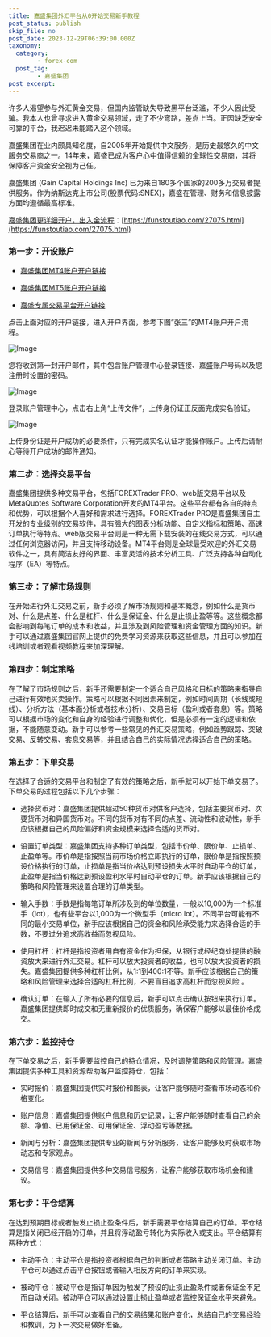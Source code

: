 ```yaml
---
title: 嘉盛集团外汇平台从0开始交易新手教程
post_status: publish
skip_file: no
post_date: 2023-12-29T06:39:00.000Z
taxonomy:
  category:
        - forex-com
  post_tag:
        - 嘉盛集团
post_excerpt: 
---
```

许多人渴望参与外汇黄金交易，但国内监管缺失导致黑平台泛滥，不少人因此受骗。我本人也曾寻求进入黄金交易领域，走了不少弯路，差点上当。正因缺乏安全可靠的平台，我迟迟未能踏入这个领域。

嘉盛集团在业内颇具知名度，自2005年开始提供中文服务，是历史最悠久的中文服务交易商之一。14年来，嘉盛已成为客户心中值得信赖的全球性交易商，其将保障客户资金安全视为己任。

嘉盛集团 (Gain Capital Holdings Inc) 已为来自180多个国家的200多万交易者提供服务。作为纳斯达克上市公司(股票代码:SNEX)，嘉盛在管理、财务和信息披露方面均遵循最高标准。

[嘉盛集团更详细开户，出入金流程](https://funstoutiao.com/27075.html)：[https://funstoutiao.com/27075.html](https://funstoutiao.com/27075.html)

### 第一步：开设账户

* [嘉盛集团MT4账户开户链接](https://s.ssgg.net/jsmt4)

* [嘉盛集团MT5账户开户链接](https://s.ssgg.net/jsmt5)

* [嘉盛专属交易平台开户链接](https://s.ssgg.net/js)

点击上面对应的开户链接，进入开户界面，参考下图“张三”的MT4账户开户流程。

![Image](https://prod-files-secure.s3.us-west-2.amazonaws.com/39ed1227-6d7d-4570-be36-9ccd4a2c4241/7a167aea-686b-400d-af59-4e18eb607a40/640.png?X-Amz-Algorithm=AWS4-HMAC-SHA256&X-Amz-Content-Sha256=UNSIGNED-PAYLOAD&X-Amz-Credential=ASIAZI2LB4663RWDL6SM%2F20250223%2Fus-west-2%2Fs3%2Faws4_request&X-Amz-Date=20250223T041312Z&X-Amz-Expires=3600&X-Amz-Security-Token=IQoJb3JpZ2luX2VjEM%2F%2F%2F%2F%2F%2F%2F%2F%2F%2F%2FwEaCXVzLXdlc3QtMiJHMEUCIBoSEVQxGL1UZ3hgd9s9BqgNaXlDCXPN47WJVzHGU0qAAiEAiT0yrdITFDzUC6QdlIrwdgqfDeo5CsCT4sCaz6ADxVAqiAQI%2BP%2F%2F%2F%2F%2F%2F%2F%2F%2F%2FARAAGgw2Mzc0MjMxODM4MDUiDN%2FVKdJN8O2uO571tSrcA81B7MNDscRYbcV17OgRgE295gfRNphVCtL%2BTaf%2BIv3uMbxolhR82QRKN3cbZ1WcBSpcGZKEukzqOrolarkIxuGkQcGR9zMm2a8WBqajibtDjetnZkQMnEzGXlT97yAUEkq6nYaT0wb40kO2qkow3hJ5WQC8apiIHl9%2BzLSM19DcNnm5xoFuEpmvgN0TVaSmHSpcEtEclBWXyThTHwTt9cI2hvxdYto2VFUUSYYl%2Fn0f6hd%2B2wqQhIYmKAwHW18N82QH2Su%2Fsvz2xMI07LS5SSd4r%2BzX5dN%2BwQQUvhykPi7lnkH4lqZxY18YFjanwkPNZHWT%2FL2v6Xz%2FVoM3Eh%2BVNYzindyYa5JuiP7joVIvWSIdEEXCNy3Q1V%2FRyz1U1ZOQwFysMvxqHmJgRiA3tEOKtarMcUnsfftIzIcjSVaHRNPuDJvf5xZIWkcTdl%2FIYc4lxvgWylPr2xaWxly%2FNLuqDbRFNQuenjn4QBjXV4wDurqCIJbfmTdZAVPp01Xt1lul2qJygSooEOYVaCnIUZZWEoPKInkmN9trFoTlXs4lbjfRplLrJMTFzpjdOFZ8H0d47w25p%2Fkq5uw5Q60Z%2FxTzxf5rGgFZ1pqKpueuWWSk3yoorPhC4SXdCHIt7WmiMPal6b0GOqUBV%2FhsAFIkhpPSMM8tkO53SsfKDG2w1XLz291QTbOCz9Rw5M8hpTq1LMonJfvQgNyvjqPmMjyOqrgVu5OI6694Ww7wEj257Ng%2Bujpgj9nnK5e1R0wAdpQ7Cav1kRB%2FmnNHfTvUW6GWB%2BypXe9mT%2BG1%2FvUa%2Bq43JDVHHOla%2BUe7V5I7rZCPPqYJneEwicdFunbgzIE%2Bsfjr%2FFn3k2bxXJgt7E1SHefo&X-Amz-Signature=ee643c5add64895348ae125c7d79b2d494b6b8ae840e2e9f6d957538e2252b47&X-Amz-SignedHeaders=host&x-id=GetObject)

您将收到第一封开户邮件，其中包含账户管理中心登录链接、嘉盛账户号码以及您注册时设置的密码。

![Image](https://prod-files-secure.s3.us-west-2.amazonaws.com/39ed1227-6d7d-4570-be36-9ccd4a2c4241/eaa1c6b3-2877-4284-a0e1-530e222c27fb/image.png?X-Amz-Algorithm=AWS4-HMAC-SHA256&X-Amz-Content-Sha256=UNSIGNED-PAYLOAD&X-Amz-Credential=ASIAZI2LB4663RWDL6SM%2F20250223%2Fus-west-2%2Fs3%2Faws4_request&X-Amz-Date=20250223T041312Z&X-Amz-Expires=3600&X-Amz-Security-Token=IQoJb3JpZ2luX2VjEM%2F%2F%2F%2F%2F%2F%2F%2F%2F%2F%2FwEaCXVzLXdlc3QtMiJHMEUCIBoSEVQxGL1UZ3hgd9s9BqgNaXlDCXPN47WJVzHGU0qAAiEAiT0yrdITFDzUC6QdlIrwdgqfDeo5CsCT4sCaz6ADxVAqiAQI%2BP%2F%2F%2F%2F%2F%2F%2F%2F%2F%2FARAAGgw2Mzc0MjMxODM4MDUiDN%2FVKdJN8O2uO571tSrcA81B7MNDscRYbcV17OgRgE295gfRNphVCtL%2BTaf%2BIv3uMbxolhR82QRKN3cbZ1WcBSpcGZKEukzqOrolarkIxuGkQcGR9zMm2a8WBqajibtDjetnZkQMnEzGXlT97yAUEkq6nYaT0wb40kO2qkow3hJ5WQC8apiIHl9%2BzLSM19DcNnm5xoFuEpmvgN0TVaSmHSpcEtEclBWXyThTHwTt9cI2hvxdYto2VFUUSYYl%2Fn0f6hd%2B2wqQhIYmKAwHW18N82QH2Su%2Fsvz2xMI07LS5SSd4r%2BzX5dN%2BwQQUvhykPi7lnkH4lqZxY18YFjanwkPNZHWT%2FL2v6Xz%2FVoM3Eh%2BVNYzindyYa5JuiP7joVIvWSIdEEXCNy3Q1V%2FRyz1U1ZOQwFysMvxqHmJgRiA3tEOKtarMcUnsfftIzIcjSVaHRNPuDJvf5xZIWkcTdl%2FIYc4lxvgWylPr2xaWxly%2FNLuqDbRFNQuenjn4QBjXV4wDurqCIJbfmTdZAVPp01Xt1lul2qJygSooEOYVaCnIUZZWEoPKInkmN9trFoTlXs4lbjfRplLrJMTFzpjdOFZ8H0d47w25p%2Fkq5uw5Q60Z%2FxTzxf5rGgFZ1pqKpueuWWSk3yoorPhC4SXdCHIt7WmiMPal6b0GOqUBV%2FhsAFIkhpPSMM8tkO53SsfKDG2w1XLz291QTbOCz9Rw5M8hpTq1LMonJfvQgNyvjqPmMjyOqrgVu5OI6694Ww7wEj257Ng%2Bujpgj9nnK5e1R0wAdpQ7Cav1kRB%2FmnNHfTvUW6GWB%2BypXe9mT%2BG1%2FvUa%2Bq43JDVHHOla%2BUe7V5I7rZCPPqYJneEwicdFunbgzIE%2Bsfjr%2FFn3k2bxXJgt7E1SHefo&X-Amz-Signature=854dc0328e953ca1c4ef9aec9bacc046dd34a87802f7c2890b5a35f5c6518722&X-Amz-SignedHeaders=host&x-id=GetObject)

登录账户管理中心，点击右上角“上传文件”，上传身份证正反面完成实名验证。

![Image](https://prod-files-secure.s3.us-west-2.amazonaws.com/39ed1227-6d7d-4570-be36-9ccd4a2c4241/54090639-09fc-46b4-a135-e0289f707147/image.png?X-Amz-Algorithm=AWS4-HMAC-SHA256&X-Amz-Content-Sha256=UNSIGNED-PAYLOAD&X-Amz-Credential=ASIAZI2LB4663RWDL6SM%2F20250223%2Fus-west-2%2Fs3%2Faws4_request&X-Amz-Date=20250223T041312Z&X-Amz-Expires=3600&X-Amz-Security-Token=IQoJb3JpZ2luX2VjEM%2F%2F%2F%2F%2F%2F%2F%2F%2F%2F%2FwEaCXVzLXdlc3QtMiJHMEUCIBoSEVQxGL1UZ3hgd9s9BqgNaXlDCXPN47WJVzHGU0qAAiEAiT0yrdITFDzUC6QdlIrwdgqfDeo5CsCT4sCaz6ADxVAqiAQI%2BP%2F%2F%2F%2F%2F%2F%2F%2F%2F%2FARAAGgw2Mzc0MjMxODM4MDUiDN%2FVKdJN8O2uO571tSrcA81B7MNDscRYbcV17OgRgE295gfRNphVCtL%2BTaf%2BIv3uMbxolhR82QRKN3cbZ1WcBSpcGZKEukzqOrolarkIxuGkQcGR9zMm2a8WBqajibtDjetnZkQMnEzGXlT97yAUEkq6nYaT0wb40kO2qkow3hJ5WQC8apiIHl9%2BzLSM19DcNnm5xoFuEpmvgN0TVaSmHSpcEtEclBWXyThTHwTt9cI2hvxdYto2VFUUSYYl%2Fn0f6hd%2B2wqQhIYmKAwHW18N82QH2Su%2Fsvz2xMI07LS5SSd4r%2BzX5dN%2BwQQUvhykPi7lnkH4lqZxY18YFjanwkPNZHWT%2FL2v6Xz%2FVoM3Eh%2BVNYzindyYa5JuiP7joVIvWSIdEEXCNy3Q1V%2FRyz1U1ZOQwFysMvxqHmJgRiA3tEOKtarMcUnsfftIzIcjSVaHRNPuDJvf5xZIWkcTdl%2FIYc4lxvgWylPr2xaWxly%2FNLuqDbRFNQuenjn4QBjXV4wDurqCIJbfmTdZAVPp01Xt1lul2qJygSooEOYVaCnIUZZWEoPKInkmN9trFoTlXs4lbjfRplLrJMTFzpjdOFZ8H0d47w25p%2Fkq5uw5Q60Z%2FxTzxf5rGgFZ1pqKpueuWWSk3yoorPhC4SXdCHIt7WmiMPal6b0GOqUBV%2FhsAFIkhpPSMM8tkO53SsfKDG2w1XLz291QTbOCz9Rw5M8hpTq1LMonJfvQgNyvjqPmMjyOqrgVu5OI6694Ww7wEj257Ng%2Bujpgj9nnK5e1R0wAdpQ7Cav1kRB%2FmnNHfTvUW6GWB%2BypXe9mT%2BG1%2FvUa%2Bq43JDVHHOla%2BUe7V5I7rZCPPqYJneEwicdFunbgzIE%2Bsfjr%2FFn3k2bxXJgt7E1SHefo&X-Amz-Signature=f8a4bdde1ca379c9f37c7272ebfc4e45a40cc32c94105656d4b27b6ab06c6790&X-Amz-SignedHeaders=host&x-id=GetObject)

上传身份证是开户成功的必要条件，只有完成实名认证才能操作账户。上传后请耐心等待开户成功的邮件通知。

### 第二步：选择交易平台

嘉盛集团提供多种交易平台，包括FOREXTrader PRO、web版交易平台以及MetaQuotes Software Corporation开发的MT4平台。这些平台都有各自的特点和优势，可以根据个人喜好和需求进行选择。FOREXTrader PRO是嘉盛集团自主开发的专业级别的交易软件，具有强大的图表分析功能、自定义指标和策略、高速订单执行等特点。web版交易平台则是一种无需下载安装的在线交易方式，可以通过任何浏览器访问，并且支持移动设备。MT4平台则是全球最受欢迎的外汇交易软件之一，具有简洁友好的界面、丰富灵活的技术分析工具、广泛支持各种自动化程序（EA）等特点。

### 第三步：了解市场规则

在开始进行外汇交易之前，新手必须了解市场规则和基本概念，例如什么是货币对、什么是点差、什么是杠杆、什么是保证金、什么是止损止盈等等。这些概念都会影响到每笔订单的成本和收益，并且涉及到风险管理和资金管理方面的知识。新手可以通过嘉盛集团官网上提供的免费学习资源来获取这些信息，并且可以参加在线培训或者观看视频教程来加深理解。

### 第四步：制定策略

在了解了市场规则之后，新手还需要制定一个适合自己风格和目标的策略来指导自己进行有效地买卖操作。策略可以根据不同因素来制定，例如时间周期（长线或短线）、分析方法（基本面分析或者技术分析）、交易目标（盈利或者套息）等。策略可以根据市场的变化和自身的经验进行调整和优化，但是必须有一定的逻辑和依据，不能随意变动。新手可以参考一些常见的外汇交易策略，例如趋势跟踪、突破交易、反转交易、套息交易等，并且结合自己的实际情况选择适合自己的策略。

### 第五步：下单交易

在选择了合适的交易平台和制定了有效的策略之后，新手就可以开始下单交易了。下单交易的过程包括以下几个步骤：

* 选择货币对：嘉盛集团提供超过50种货币对供客户选择，包括主要货币对、次要货币对和异国货币对。不同的货币对有不同的点差、流动性和波动性，新手应该根据自己的风险偏好和资金规模来选择合适的货币对。

* 设置订单类型：嘉盛集团支持多种订单类型，包括市价单、限价单、止损单、止盈单等。市价单是指按照当前市场价格立即执行的订单，限价单是指按照预设价格执行的订单，止损单是指当价格达到预设损失水平时自动平仓的订单，止盈单是指当价格达到预设盈利水平时自动平仓的订单。新手应该根据自己的策略和风险管理来设置合理的订单类型。

* 输入手数：手数是指每笔订单所涉及到的单位数量，一般以10,000为一个标准手（lot），也有些平台以1,000为一个微型手（micro lot）。不同平台可能有不同的最小交易单位，新手应该根据自己的资金和风险承受能力来选择合适的手数，不要过分追求高收益而忽视风险。

* 使用杠杆：杠杆是指投资者用自有资金作为担保，从银行或经纪商处提供的融资放大来进行外汇交易。杠杆可以放大投资者的收益，也可以放大投资者的损失。嘉盛集团提供多种杠杆比例，从1:1到400:1不等。新手应该根据自己的策略和风险管理来选择合适的杠杆比例，不要盲目追求高杠杆而忽视风险 。

* 确认订单：在输入了所有必要的信息后，新手可以点击确认按钮来执行订单。嘉盛集团提供即时成交和无重新报价的优质服务，确保客户能够以最佳价格成交。

### 第六步：监控持仓

在下单交易之后，新手需要监控自己的持仓情况，及时调整策略和风险管理。嘉盛集团提供多种工具和资源帮助客户监控持仓，包括：

* 实时报价：嘉盛集团提供实时报价和图表，让客户能够随时查看市场动态和价格变化。

* 账户信息：嘉盛集团提供账户信息和历史记录，让客户能够随时查看自己的余额、净值、已用保证金、可用保证金、浮动盈亏等数据。

* 新闻与分析：嘉盛集团提供专业的新闻与分析服务，让客户能够及时获取市场动态和专家观点。

* 交易信号：嘉盛集团提供多种交易信号服务，让客户能够获取市场机会和建议。

### 第七步：平仓结算

在达到预期目标或者触发止损止盈条件后，新手需要平仓结算自己的订单。平仓结算是指关闭已经开启的订单，并且将浮动盈亏转化为实际收入或支出。平仓结算有两种方式：

* 主动平仓：主动平仓是指投资者根据自己的判断或者策略主动关闭订单。主动平仓可以通过点击平仓按钮或者输入相反方向的订单来实现。

* 被动平仓：被动平仓是指订单因为触发了预设的止损止盈条件或者保证金不足而自动关闭。被动平仓可以通过设置止损止盈单或者监控保证金水平来避免。

* 平仓结算后，新手可以查看自己的交易结果和账户变化，总结自己的交易经验和教训，为下一次交易做好准备。